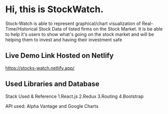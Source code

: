 # Hi, this is StockWatch.
Stock-Watch is able to represent graphical/chart visualization of Real-Time/Historical Stock Data of listed firms on the Stock Market. It is be able to help it's users to show what's going on the stock market and will be helping them to invest and having their investment safe


## Live Demo Link Hosted on Netlify

https://stocks-watch.netlify.app/

## Used Libraries and Database
Stack Used & Reference
1.React.js
2.Redux 
3.Routing 
4.Bootstrap

API used:
Alpha Vantage and Google Charts
